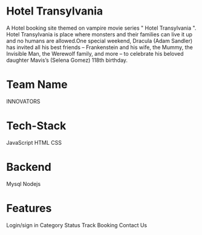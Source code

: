 
# Hotel Transylvania

A Hotel booking site themed on vampire movie series " Hotel Transylvania ". Hotel Transylvania is place where monsters and their families can live it up and no humans are allowed.One special weekend, Dracula (Adam Sandler) has invited all his best friends – Frankenstein and his wife, the Mummy, the Invisible Man, the Werewolf family, and more – to celebrate his beloved daughter Mavis’s (Selena Gomez) 118th birthday.

# Team Name

INNOVATORS

# Tech-Stack

JavaScript
HTML 
CSS

# Backend

Mysql
Nodejs

# Features

Login/sign in
Category
Status Track
Booking
Contact Us


